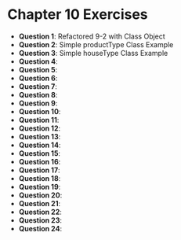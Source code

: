 # Chapter 10 Exercises

- **Question 1**: Refactored 9-2 with Class Object
- **Question 2**: Simple productType Class Example
- **Question 3**: Simple houseType Class Example
- **Question 4**:
- **Question 5**:
- **Question 6**:
- **Question 7**:
- **Question 8**:
- **Question 9**:
- **Question 10**:
- **Question 11**:
- **Question 12**:
- **Question 13**:
- **Question 14**:
- **Question 15**:
- **Question 16**:
- **Question 17**:
- **Question 18**:
- **Question 19**:
- **Question 20**:
- **Question 21**:
- **Question 22**:
- **Question 23**:
- **Question 24**:
